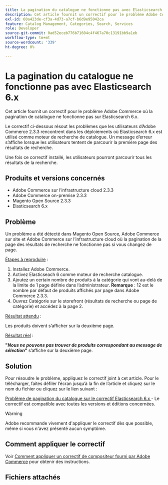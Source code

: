 ```yaml
---
title: La pagination du catalogue ne fonctionne pas avec Elasticsearch 6.x
description: Cet article fournit un correctif pour le problème Adobe Commerce où la pagination de catalogue ne fonctionne pas sur Elasticsearch 6.x.
exl-id: 60a423de-cf3a-4d73-a7cf-b6d9e95042ca
feature: Catalog Management, Categories, Search, Services
role: Developer
source-git-commit: 0ad52eceb776b71604c4f467a70c13191bb9a1eb
workflow-type: tm+mt
source-wordcount: '339'
ht-degree: 0%

---
```


# La pagination du catalogue ne fonctionne pas avec Elasticsearch 6.x

Cet article fournit un correctif pour le problème Adobe Commerce où la pagination de catalogue ne fonctionne pas sur Elasticsearch 6.x.

Le correctif ci-dessous résout les problèmes que les utilisateurs d’Adobe Commerce 2.3.3 rencontrent dans les déploiements où Elasticsearch 6.x est utilisé comme moteur de recherche de catalogue. Un message d’erreur s’affiche lorsque les utilisateurs tentent de parcourir la première page des résultats de recherche.

Une fois ce correctif installé, les utilisateurs pourront parcourir tous les résultats de la recherche.

## Produits et versions concernés

* Adobe Commerce sur l’infrastructure cloud 2.3.3
* Adobe Commerce on-premise 2.3.3
* Magento Open Source 2.3.3
* Elasticsearch 6.x

## Problème

Un problème a été détecté dans Magento Open Source, Adobe Commerce sur site et Adobe Commerce sur l’infrastructure cloud où la pagination de la page des résultats de recherche ne fonctionne pas si vous changez de page.

<u>Étapes à reproduire</u> :

1. Installez Adobe Commerce.
1. Activez Elasticseach 6 comme moteur de recherche catalogue.
1. Ajoutez un certain nombre de produits à la catégorie qui vont au-delà de la limite de 1 page définie dans l’administrateur. **Remarque** : 12 est le nombre par défaut de produits affichés par page dans Adobe Commerce 2.3.3.
1. Ouvrez Catégorie sur le storefront (résultats de recherche ou page de catégorie) et accédez à la page 2.

<u>Résultat attendu</u> :

Les produits doivent s’afficher sur la deuxième page.

<u>Résultat réel</u> :

**&quot;***Nous ne pouvons pas trouver de produits correspondant au message de sélection***&quot;** s’affiche sur la deuxième page.

## Solution

Pour résoudre le problème, appliquez le correctif joint à cet article. Pour le télécharger, faites défiler l’écran jusqu’à la fin de l’article et cliquez sur le nom du fichier ou cliquez sur le lien suivant :

[ Problème de pagination du catalogue sur le correctif Elasticsearch 6.x ](assets/Catalog_pagination_issue_on_Elasticsearch_6_composer-2019-10-11-08-07-41.patch.zip) - Le correctif est compatible avec toutes les versions et éditions concernées.

>[!WARNING]
>
>Adobe recommande vivement d&#39;appliquer le correctif dès que possible, même si vous n&#39;avez présenté aucun symptôme.

## Comment appliquer le correctif

Voir [Comment appliquer un correctif de compositeur fourni par Adobe Commerce](/help/how-to/general/how-to-apply-a-composer-patch-provided-by-magento.md) pour obtenir des instructions.

## Fichiers attachés

